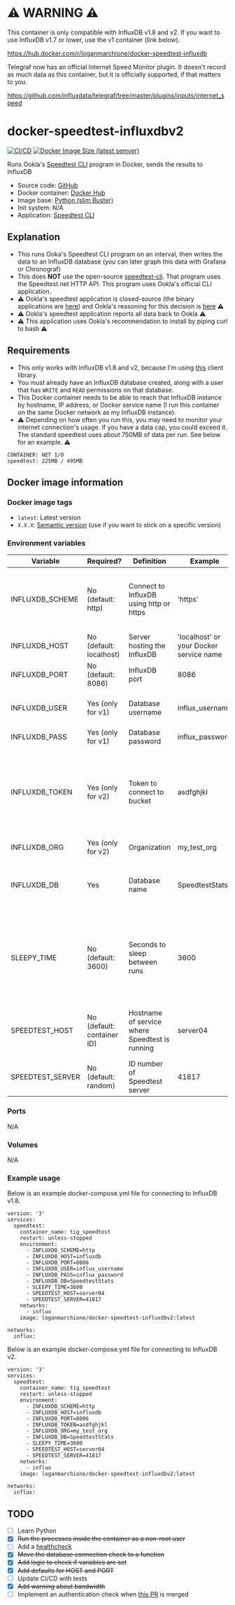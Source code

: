 # ⚠️ WARNING ⚠️

This container is only compatible with InfluxDB v1.8 and v2. If you want to use InfluxDB v1.7 or lower, use the v1 container (link below).

https://hub.docker.com/r/loganmarchione/docker-speedtest-influxdb

Telegraf now has an official Internet Speed Monitor plugin. It doesn't record as much data as this container, but it is officially supported, if that matters to you.

https://github.com/influxdata/telegraf/tree/master/plugins/inputs/internet_speed

# docker-speedtest-influxdbv2

[![CI/CD](https://github.com/loganmarchione/docker-speedtest-influxdbv2/actions/workflows/main.yml/badge.svg)](https://github.com/loganmarchione/docker-speedtest-influxdbv2/actions/workflows/main.yml)
[![Docker Image Size (latest semver)](https://img.shields.io/docker/image-size/loganmarchione/docker-speedtest-influxdbv2)](https://hub.docker.com/r/loganmarchione/docker-speedtest-influxdbv2)

Runs Ookla's [Speedtest CLI](https://www.speedtest.net/apps/cli) program in Docker, sends the results to InfluxDB
  - Source code: [GitHub](https://github.com/loganmarchione/docker-speedtest-influxdbv2)
  - Docker container: [Docker Hub](https://hub.docker.com/r/loganmarchione/docker-speedtest-influxdbv2)
  - Image base: [Python (slim Buster)](https://hub.docker.com/_/python)
  - Init system: N/A
  - Application: [Speedtest CLI](https://www.speedtest.net/apps/cli)

## Explanation

  - This runs Ooka's Speedtest CLI program on an interval, then writes the data to an InfluxDB database (you can later graph this data with Grafana or Chronograf)
  - This does **NOT** use the open-source [speedtest-cli](https://github.com/sivel/speedtest-cli). That program uses the Speedtest.net HTTP API. This program uses Ookla's official CLI application.
  - ⚠️ Ookla's speedtest application is closed-source (the binary applications are [here](https://www.speedtest.net/apps/cli)) and Ookla's reasoning for this decision is [here](https://www.reddit.com/r/HomeNetworking/comments/dpalqu/speedtestnet_just_launched_an_official_c_cli/f5tm9up/) ⚠️
  - ⚠️ Ookla's speedtest application reports all data back to Ookla ⚠️
  - ⚠️ This application uses Ookla's recommendation to install by piping curl to bash  ⚠️

## Requirements

  - This only works with InfluxDB v1.8 and v2, because I'm using [this](https://github.com/influxdata/influxdb-client-python) client library.
  - You must already have an InfluxDB database created, along with a user that has `WRITE` and `READ` permissions on that database.
  - This Docker container needs to be able to reach that InfluxDB instance by hostname, IP address, or Docker service name (I run this container on the same Docker network as my InfluxDB instance).
  - ⚠️ Depending on how often you run this, you may need to monitor your internet connection's usage. If you have a data cap, you could exceed it. The standard speedtest uses about 750MB of data per run. See below for an example. ⚠️

```
CONTAINER: NET I/O
speedtest: 225MB / 495MB
```

## Docker image information

### Docker image tags
  - `latest`: Latest version
  - `X.X.X`: [Semantic version](https://semver.org/) (use if you want to stick on a specific version)

### Environment variables
| Variable         | Required?                  | Definition                                     | Example                                     | Comments                                                                                            |
|------------------|----------------------------|------------------------------------------------|---------------------------------------------|-----------------------------------------------------------------------------------------------------|
| INFLUXDB_SCHEME  | No (default: http)         | Connect to InfluxDB using http or https        | 'https'                                     | Useful if InfluxDB is behind a reverse proxy and you need to use https                              |
| INFLUXDB_HOST    | No (default: localhost)    | Server hosting the InfluxDB                    | 'localhost' or your Docker service name     |                                                                                                     |
| INFLUXDB_PORT    | No (default: 8086)         | InfluxDB port                                  | 8086                                        |                                                                                                     |
| INFLUXDB_USER    | Yes (only for v1)          | Database username                              | influx_username                             | Needs to have the correct permissions                                                               |
| INFLUXDB_PASS    | Yes (only for v1)          | Database password                              | influx_password                             |                                                                                                     |
| INFLUXDB_TOKEN   | Yes (only for v2)          | Token to connect to bucket                     | asdfghjkl                                   | Needs to have the correct permissions. Setting this assumes we're talking to an InfluxDBv2 instance |
| INFLUXDB_ORG     | Yes (only for v2)          | Organization                                   | my_test_org                                 |                                                                                                     |
| INFLUXDB_DB      | Yes                        | Database name                                  | SpeedtestStats                              | Must already be created. In InfluxDBv2, this is the "bucket".                                       |
| SLEEPY_TIME      | No (default: 3600)         | Seconds to sleep between runs                  | 3600                                        | The loop takes about 15-30 seconds to run, so I wouldn't set this value any lower than 60 (1min)    |
| SPEEDTEST_HOST   | No (default: container ID) | Hostname of service where Speedtest is running | server04                                    | Useful if you're running Speedtest on multiple servers                                              |
| SPEEDTEST_SERVER | No (default: random)       | ID number of Speedtest server                  | 41817                                       | See a list of servers and IDs [here](https://c.speedtest.net/speedtest-servers-static.php)          |

### Ports
N/A

### Volumes
N/A

### Example usage
Below is an example docker-compose.yml file for connecting to InfluxDB v1.8.
```
version: '3'
services:
  speedtest:
    container_name: tig_speedtest
    restart: unless-stopped
    environment:
      - INFLUXDB_SCHEME=http
      - INFLUXDB_HOST=influxdb
      - INFLUXDB_PORT=8086
      - INFLUXDB_USER=influx_username
      - INFLUXDB_PASS=influx_password
      - INFLUXDB_DB=SpeedtestStats
      - SLEEPY_TIME=3600
      - SPEEDTEST_HOST=server04
      - SPEEDTEST_SERVER=41817
    networks:
      - influx
    image: loganmarchione/docker-speedtest-influxdbv2:latest

networks:
  influx:
```

Below is an example docker-compose.yml file for connecting to InfluxDB v2.
```
version: '3'
services:
  speedtest:
    container_name: tig_speedtest
    restart: unless-stopped
    environment:
      - INFLUXDB_SCHEME=http
      - INFLUXDB_HOST=influxdb
      - INFLUXDB_PORT=8086
      - INFLUXDB_TOKEN=asdfghjkl
      - INFLUXDB_ORG=my_test_org
      - INFLUXDB_DB=SpeedtestStats
      - SLEEPY_TIME=3600
      - SPEEDTEST_HOST=server04
      - SPEEDTEST_SERVER=41817
    networks:
      - influx
    image: loganmarchione/docker-speedtest-influxdbv2:latest

networks:
  influx:
```

## TODO
- [ ] Learn Python
- [x] ~~Run the processes inside the container as a non-root user~~
- [ ] Add a [healthcheck](https://docs.docker.com/engine/reference/builder/#healthcheck)
- [x] ~~Move the database connection check to a function~~
- [x] ~~Add logic to check if variables are set~~
- [x] ~~Add defaults for HOST and PORT~~
- [ ] Update CI/CD with tests
- [x] ~~Add warning about bandwidth~~
- [ ] Implement an authentication check when [this PR](https://github.com/influxdata/influxdb-client-python/pull/269) is merged
